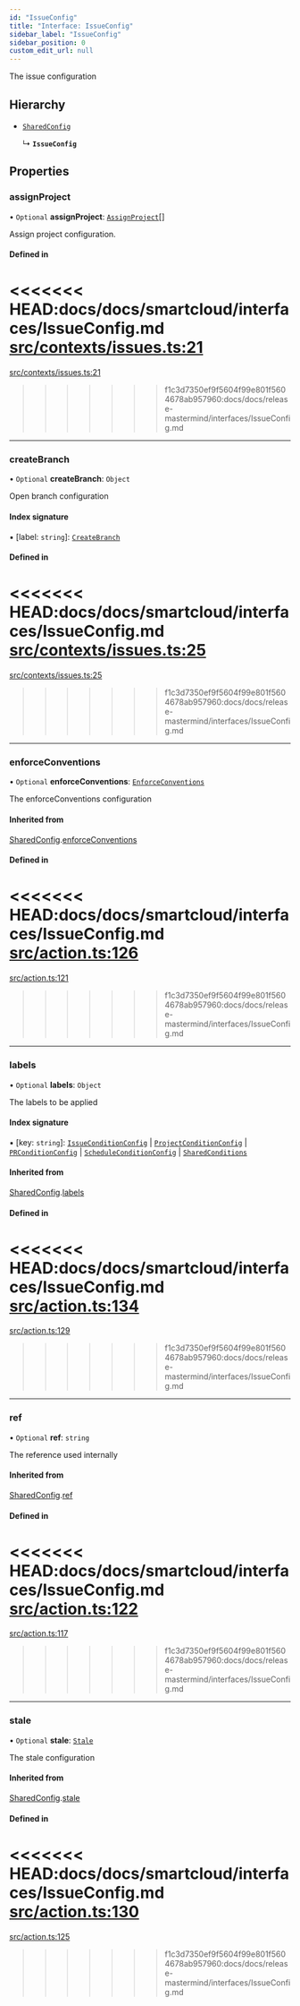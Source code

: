 ```yaml
---
id: "IssueConfig"
title: "Interface: IssueConfig"
sidebar_label: "IssueConfig"
sidebar_position: 0
custom_edit_url: null
---
```


The issue configuration

## Hierarchy

- [`SharedConfig`](SharedConfig.md)

  ↳ **`IssueConfig`**

## Properties

### assignProject

• `Optional` **assignProject**: [`AssignProject`](internal.AssignProject.md)[]

Assign project configuration.

#### Defined in

<<<<<<< HEAD:docs/docs/smartcloud/interfaces/IssueConfig.md
[src/contexts/issues.ts:21](https://github.com/Resnovas/smartcloud/blob/b9e22a9/src/contexts/issues.ts#L21)
=======
[src/contexts/issues.ts:21](https://github.com/Resnovas/smartcloud/blob/b91f5b4/src/contexts/issues.ts#L21)
>>>>>>> f1c3d7350ef9f5604f99e801f5604678ab957960:docs/docs/release-mastermind/interfaces/IssueConfig.md

___

### createBranch

• `Optional` **createBranch**: `Object`

Open branch configuration

#### Index signature

▪ [label: `string`]: [`CreateBranch`](../modules/internal.md#createbranch)

#### Defined in

<<<<<<< HEAD:docs/docs/smartcloud/interfaces/IssueConfig.md
[src/contexts/issues.ts:25](https://github.com/Resnovas/smartcloud/blob/b9e22a9/src/contexts/issues.ts#L25)
=======
[src/contexts/issues.ts:25](https://github.com/Resnovas/smartcloud/blob/b91f5b4/src/contexts/issues.ts#L25)
>>>>>>> f1c3d7350ef9f5604f99e801f5604678ab957960:docs/docs/release-mastermind/interfaces/IssueConfig.md

___

### enforceConventions

• `Optional` **enforceConventions**: [`EnforceConventions`](internal.EnforceConventions.md)

The enforceConventions configuration

#### Inherited from

[SharedConfig](SharedConfig.md).[enforceConventions](SharedConfig.md#enforceconventions)

#### Defined in

<<<<<<< HEAD:docs/docs/smartcloud/interfaces/IssueConfig.md
[src/action.ts:126](https://github.com/Resnovas/smartcloud/blob/b9e22a9/src/action.ts#L126)
=======
[src/action.ts:121](https://github.com/Resnovas/smartcloud/blob/b91f5b4/src/action.ts#L121)
>>>>>>> f1c3d7350ef9f5604f99e801f5604678ab957960:docs/docs/release-mastermind/interfaces/IssueConfig.md

___

### labels

• `Optional` **labels**: `Object`

The labels to be applied

#### Index signature

▪ [key: `string`]: [`IssueConditionConfig`](IssueConditionConfig.md) \| [`ProjectConditionConfig`](ProjectConditionConfig.md) \| [`PRConditionConfig`](PRConditionConfig.md) \| [`ScheduleConditionConfig`](ScheduleConditionConfig.md) \| [`SharedConditions`](SharedConditions.md)

#### Inherited from

[SharedConfig](SharedConfig.md).[labels](SharedConfig.md#labels)

#### Defined in

<<<<<<< HEAD:docs/docs/smartcloud/interfaces/IssueConfig.md
[src/action.ts:134](https://github.com/Resnovas/smartcloud/blob/b9e22a9/src/action.ts#L134)
=======
[src/action.ts:129](https://github.com/Resnovas/smartcloud/blob/b91f5b4/src/action.ts#L129)
>>>>>>> f1c3d7350ef9f5604f99e801f5604678ab957960:docs/docs/release-mastermind/interfaces/IssueConfig.md

___

### ref

• `Optional` **ref**: `string`

The reference used internally

#### Inherited from

[SharedConfig](SharedConfig.md).[ref](SharedConfig.md#ref)

#### Defined in

<<<<<<< HEAD:docs/docs/smartcloud/interfaces/IssueConfig.md
[src/action.ts:122](https://github.com/Resnovas/smartcloud/blob/b9e22a9/src/action.ts#L122)
=======
[src/action.ts:117](https://github.com/Resnovas/smartcloud/blob/b91f5b4/src/action.ts#L117)
>>>>>>> f1c3d7350ef9f5604f99e801f5604678ab957960:docs/docs/release-mastermind/interfaces/IssueConfig.md

___

### stale

• `Optional` **stale**: [`Stale`](internal.Stale.md)

The stale configuration

#### Inherited from

[SharedConfig](SharedConfig.md).[stale](SharedConfig.md#stale)

#### Defined in

<<<<<<< HEAD:docs/docs/smartcloud/interfaces/IssueConfig.md
[src/action.ts:130](https://github.com/Resnovas/smartcloud/blob/b9e22a9/src/action.ts#L130)
=======
[src/action.ts:125](https://github.com/Resnovas/smartcloud/blob/b91f5b4/src/action.ts#L125)
>>>>>>> f1c3d7350ef9f5604f99e801f5604678ab957960:docs/docs/release-mastermind/interfaces/IssueConfig.md
